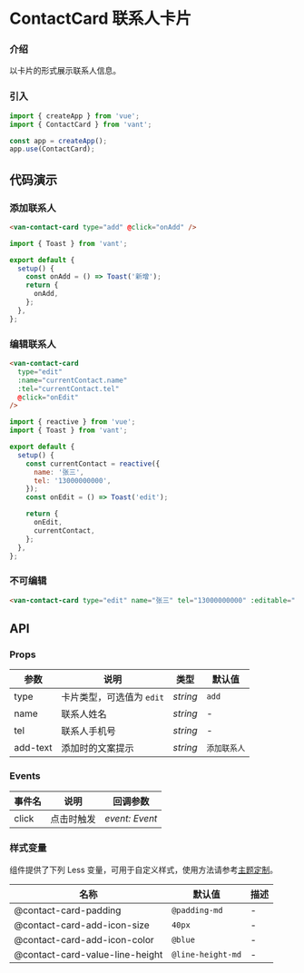 # ContactCard 联系人卡片

### 介绍

以卡片的形式展示联系人信息。

### 引入

```js
import { createApp } from 'vue';
import { ContactCard } from 'vant';

const app = createApp();
app.use(ContactCard);
```

## 代码演示

### 添加联系人

```html
<van-contact-card type="add" @click="onAdd" />
```

```js
import { Toast } from 'vant';

export default {
  setup() {
    const onAdd = () => Toast('新增');
    return {
      onAdd,
    };
  },
};
```

### 编辑联系人

```html
<van-contact-card
  type="edit"
  :name="currentContact.name"
  :tel="currentContact.tel"
  @click="onEdit"
/>
```

```js
import { reactive } from 'vue';
import { Toast } from 'vant';

export default {
  setup() {
    const currentContact = reactive({
      name: '张三',
      tel: '13000000000',
    });
    const onEdit = () => Toast('edit');

    return {
      onEdit,
      currentContact,
    };
  },
};
```

### 不可编辑

```html
<van-contact-card type="edit" name="张三" tel="13000000000" :editable="false" />
```

## API

### Props

| 参数     | 说明                     | 类型     | 默认值       |
|----------|------------------------|----------|--------------|
| type     | 卡片类型，可选值为 `edit` | _string_ | `add`        |
| name     | 联系人姓名               | _string_ | -            |
| tel      | 联系人手机号             | _string_ | -            |
| add-text | 添加时的文案提示         | _string_ | `添加联系人` |

### Events

| 事件名 | 说明       | 回调参数       |
|--------|----------|----------------|
| click  | 点击时触发 | _event: Event_ |

### 样式变量

组件提供了下列 Less 变量，可用于自定义样式，使用方法请参考[主题定制](#/zh-CN/theme)。

| 名称                            | 默认值            | 描述 |
|---------------------------------|-------------------|------|
| @contact-card-padding           | `@padding-md`     | -    |
| @contact-card-add-icon-size     | `40px`            | -    |
| @contact-card-add-icon-color    | `@blue`           | -    |
| @contact-card-value-line-height | `@line-height-md` | -    |
